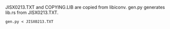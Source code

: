 JISX0213.TXT and COPYING.LIB are copied from libiconv.
gen.py generates lib.rs from JISX0213.TXT.

```
gen.py < JISX0213.TXT
```
